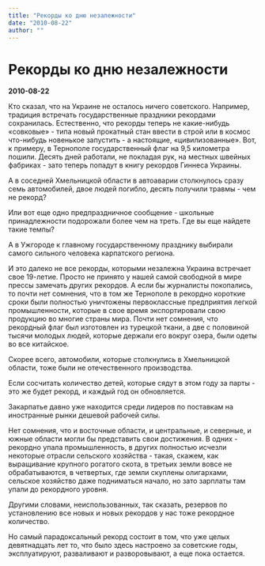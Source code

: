 ```yaml
---
title: "Рекорды ко дню незалежности"
date: "2010-08-22"
author: ""
---
```


# Рекорды ко дню незалежности

**2010-08-22** 

Кто сказал, что на Украине не осталось ничего советского. Например, традиция встречать государственные праздники рекордами сохранилась. Естественно, что рекорды теперь не какие-нибудь «совковые» - типа новый прокатный стан ввести в строй или в космос что-нибудь новенькое запустить - а настоящие, «цивилизованные». Вот, к примеру, в Тернополе государственный флаг на 9,5 километра пошили. Десять дней работали, не покладая рук, на местных швейных фабриках - зато теперь попадут в книгу рекордов Гиннеса Украины.

А в соседней Хмельницкой области в автоаварии столкнулось сразу семь автомобилей, двое людей погибло, десять получили травмы - чем не рекорд?

Или вот еще одно предпраздничное сообщение - школьные принадлежности подорожали более чем на треть. Где вы еще найдете такие темпы?

А в Ужгороде к главному государственному празднику выбирали самого сильного человека карпатского региона.

И это далеко не все рекорды, которыми незалежна Украина встречает свое 19-летие. Просто не принято у нашей самой свободной в мире прессы замечать других рекордов. А если бы журналисты покопались, то почти нет сомнения, что в том же Тернополе в рекордно короткие сроки были полностью уничтожены первоклассные предприятия легкой промышленности, которые в свое время экспортировали свою продукцию во многие страны мира. Почти нет сомнения, что рекордный флаг был изготовлен из турецкой ткани, а две с половиной тысячи молодых людей, которые держали его вокруг озера, были одеты во все китайское.

Скорее всего, автомобили, которые столкнулись в Хмельницкой области, тоже были не отечественного производства.

Если сосчитать количество детей, которые сядут в этом году за парты - это же будет рекорд, и каждый год он обновляется.

Закарпатье давно уже находится среди лидеров по поставкам на иностранные рынки дешевой рабочей силы.

Нет сомнения, что и восточные области, и центральные, и северные, и южные области могли бы представить свои достижения. В одних - рекордно упала промышленность, в других полностью исчезли некоторые отрасли сельского хозяйства - такая, скажем, как выращивание крупного рогатого скота, в третьих земли вовсе не обрабатываются, в четвертых, где земли скуплены олигархами, сельское хозяйство даже подниматься начало, но зато зарплаты там упали до рекордного уровня.

Другими словами, неиспользованных, так сказать, резервов по установлению все новых и новых рекордов у нас тоже рекордное количество.

Но самый парадоксальный рекорд состоит в том, что уже целых девятнадцать лет то, что было здесь настроено за советские годы, эксплуатируют, разваливают и разворовывают, а еще пока остается.